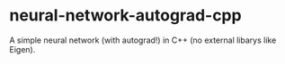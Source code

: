# neural-network-autograd-cpp
A simple neural network (with autograd!) in C++ (no external libarys like Eigen).
